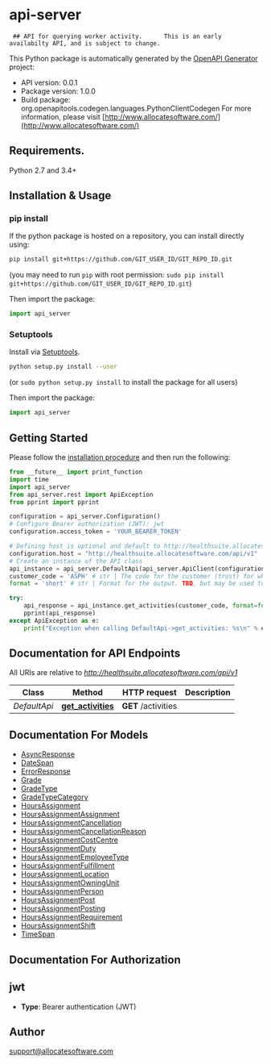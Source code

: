 # api-server
     ## API for querying worker activity.      This is an early availabilty API, and is subject to change. 

This Python package is automatically generated by the [OpenAPI Generator](https://openapi-generator.tech) project:

- API version: 0.0.1
- Package version: 1.0.0
- Build package: org.openapitools.codegen.languages.PythonClientCodegen
For more information, please visit [http://www.allocatesoftware.com/](http://www.allocatesoftware.com/)

## Requirements.

Python 2.7 and 3.4+

## Installation & Usage
### pip install

If the python package is hosted on a repository, you can install directly using:

```sh
pip install git+https://github.com/GIT_USER_ID/GIT_REPO_ID.git
```
(you may need to run `pip` with root permission: `sudo pip install git+https://github.com/GIT_USER_ID/GIT_REPO_ID.git`)

Then import the package:
```python
import api_server 
```

### Setuptools

Install via [Setuptools](http://pypi.python.org/pypi/setuptools).

```sh
python setup.py install --user
```
(or `sudo python setup.py install` to install the package for all users)

Then import the package:
```python
import api_server
```

## Getting Started

Please follow the [installation procedure](#installation--usage) and then run the following:

```python
from __future__ import print_function
import time
import api_server
from api_server.rest import ApiException
from pprint import pprint

configuration = api_server.Configuration()
# Configure Bearer authorization (JWT): jwt
configuration.access_token = 'YOUR_BEARER_TOKEN'

# Defining host is optional and default to http://healthsuite.allocatesoftware.com/api/v1
configuration.host = "http://healthsuite.allocatesoftware.com/api/v1"
# Create an instance of the API class
api_instance = api_server.DefaultApi(api_server.ApiClient(configuration))
customer_code = 'ASPH' # str | The code for the customer (trust) for which the activities should be returned
format = 'short' # str | Format for the output. TBD, but may be used to control the scope of information returned. (optional)

try:
    api_response = api_instance.get_activities(customer_code, format=format)
    pprint(api_response)
except ApiException as e:
    print("Exception when calling DefaultApi->get_activities: %s\n" % e)

```

## Documentation for API Endpoints

All URIs are relative to *http://healthsuite.allocatesoftware.com/api/v1*

Class | Method | HTTP request | Description
------------ | ------------- | ------------- | -------------
*DefaultApi* | [**get_activities**](docs/DefaultApi.md#get_activities) | **GET** /activities | 


## Documentation For Models

 - [AsyncResponse](docs/AsyncResponse.md)
 - [DateSpan](docs/DateSpan.md)
 - [ErrorResponse](docs/ErrorResponse.md)
 - [Grade](docs/Grade.md)
 - [GradeType](docs/GradeType.md)
 - [GradeTypeCategory](docs/GradeTypeCategory.md)
 - [HoursAssignment](docs/HoursAssignment.md)
 - [HoursAssignmentAssignment](docs/HoursAssignmentAssignment.md)
 - [HoursAssignmentCancellation](docs/HoursAssignmentCancellation.md)
 - [HoursAssignmentCancellationReason](docs/HoursAssignmentCancellationReason.md)
 - [HoursAssignmentCostCentre](docs/HoursAssignmentCostCentre.md)
 - [HoursAssignmentDuty](docs/HoursAssignmentDuty.md)
 - [HoursAssignmentEmployeeType](docs/HoursAssignmentEmployeeType.md)
 - [HoursAssignmentFulfillment](docs/HoursAssignmentFulfillment.md)
 - [HoursAssignmentLocation](docs/HoursAssignmentLocation.md)
 - [HoursAssignmentOwningUnit](docs/HoursAssignmentOwningUnit.md)
 - [HoursAssignmentPerson](docs/HoursAssignmentPerson.md)
 - [HoursAssignmentPost](docs/HoursAssignmentPost.md)
 - [HoursAssignmentPosting](docs/HoursAssignmentPosting.md)
 - [HoursAssignmentRequirement](docs/HoursAssignmentRequirement.md)
 - [HoursAssignmentShift](docs/HoursAssignmentShift.md)
 - [TimeSpan](docs/TimeSpan.md)


## Documentation For Authorization


## jwt

- **Type**: Bearer authentication (JWT)


## Author

support@allocatesoftware.com


